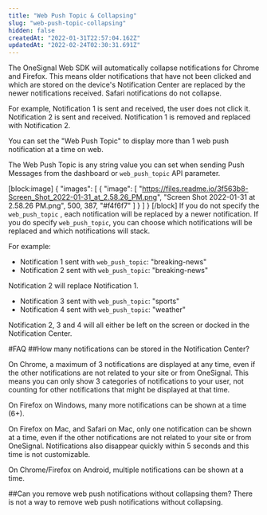 ```yaml
---
title: "Web Push Topic & Collapsing"
slug: "web-push-topic-collapsing"
hidden: false
createdAt: "2022-01-31T22:57:04.162Z"
updatedAt: "2022-02-24T02:30:31.691Z"
---
```

The OneSignal Web SDK will automatically collapse notifications for Chrome and Firefox. This means older notifications that have not been clicked and which are stored on the device's Notification Center are replaced by the newer notifications received. Safari notifications do not collapse.

For example, Notification 1 is sent and received, the user does not click it. Notification 2 is sent and received. Notification 1 is removed and replaced with Notification 2.

You can set the "Web Push Topic" to display more than 1 web push notification at a time on web.

The Web Push Topic is any string value you can set when sending Push Messages from the dashboard or `web_push_topic` API parameter.


[block:image]
{
  "images": [
    {
      "image": [
        "https://files.readme.io/3f563b8-Screen_Shot_2022-01-31_at_2.58.26_PM.png",
        "Screen Shot 2022-01-31 at 2.58.26 PM.png",
        500,
        387,
        "#f4f6f7"
      ]
    }
  ]
}
[/block]
If you do not specify the `web_push_topic` , each notification will be replaced by a newer notification. If you do specify `web_push_topic`, you can choose which notifications will be replaced and which notifications will stack.

For example:
- Notification 1 sent with `web_push_topic`:  "breaking-news"
- Notification 2 sent with `web_push_topic`:  "breaking-news"

Notification 2 will replace Notification 1.

- Notification 3 sent with `web_push_topic`:  "sports"
- Notification 4 sent with `web_push_topic`:  "weather"

Notification 2, 3 and 4 will all either be left on the screen or docked in the Notification Center.

#FAQ
##How many notifications can be stored in the Notification Center?

On Chrome, a maximum of 3 notifications are displayed at any time, even if the other notifications are not related to your site or from OneSignal. This means you can only show 3 categories of notifications to your user, not counting for other notifications that might be displayed at that time.

On Firefox on Windows, many more notifications can be shown at a time (6+).

On Firefox on Mac, and Safari on Mac, only one notification can be shown at a time, even if the other notifications are not related to your site or from OneSignal. Notifications also disappear quickly within 5 seconds and this time is not customizable.

On Chrome/Firefox on Android, multiple notifications can be shown at a time.

##Can you remove web push notifications without collapsing them?
There is not a way to remove web push notifications without collapsing.